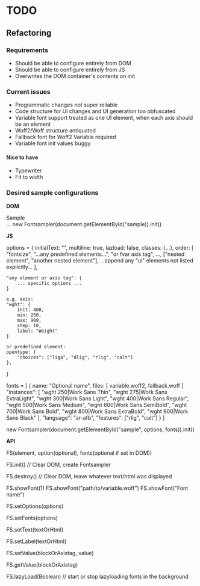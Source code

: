 # TODO

## Refactoring

### Requirements
- Should be able to configure entirely from DOM
- Should be able to configure entirely from JS
- Overwrites the DOM container's contents on init

### Current issues
- Programmatic changes not super reliable
- Code structure for UI changes and UI generation too obfuscated
- Variable font support treated as one UI element, when each axis should be an element
- Woff2/Woff structure antiquated
- Fallback font for Woff2 Variable required
- Variable font init values buggy

#### Nice to have
- Typewriter
- Fit to width

### Desired sample configurations

**DOM**

<div id="sample"
    data-fonts="variable.woff2"
    or
    data-fonts="variable.woff2,fallback.woff"
    or
    data-fonts="[{name:'Optional name',files:[variable.woff2,fallback.woff}]"
    or
    data-fonts="[{name:'Optional name',files:[variable.woff2,fallback.woff]},other.woff2,{files:[another.woff2,fallback.woff]}]"
    or
    data-fonts="variable.woff2,instances:['wght 250|Work Sans Thin'],features:['rlig']"
>Sample</div>
...
new Fontsampler(document.getElementById("sample)).init()

**JS**

options = {
    initialText: "",
    multiline: true,
    lazload: false,
    classes: {...},
    order: [
        "fontsize", 
        "...any predefined elements...", 
        "or fvar axis tag", 
        ..., 
        ["nested element", "another nested element"], 
        ...append any "ui" elements not listed explicitly...
        ],


    "any element or axis tag": {
        ... specific options ...
    }

    e.g. axis:
    "wght": {
        init: 400,
        min: 250,
        max: 900,
        step: 10,
        label: "Weight"
    }

    or predefined element:
    opentype: {
        "choices": ["liga", "dlig", "rlig", "calt"]
    },
}

fonts = [
    {
        name: "Optional name",
        files: [
            variable.woff2,
            fallback.woff
        ]
        "instances": [
            "wght 250|Work Sans Thin",
            "wght 275|Work Sans ExtraLight",
            "wght 300|Work Sans Light",
            "wght 400|Work Sans Regular",
            "wght 500|Work Sans Medium",
            "wght 600|Work Sans SemiBold",
            "wght 700|Work Sans Bold",
            "wght 800|Work Sans ExtraBold",
            "wght 900|Work Sans Black"
        ],
        "language": "ar-afb",
        "features": ["rlig", "calt"]
    }
]

new Fontsampler(document.getElementById("sample", options, fonts)).init()

**API**

FS(element, option(optional), fonts(optional if set in DOM))

FS.init() // Clear DOM, create Fontsampler

FS.destroy() // Clear DOM, leave whatever text/html was displayed

FS.showFont(1)
FS.showFont("path/to/variable.woff")
FS.showFont("Font name")

FS.setOptions(options)

FS.setFonts(options)

FS.setText(textOrHtml)

FS.setLabel(textOrHtml)

FS.setValue(blockOrAxistag, value)

FS.getValue(blockOrAxistag)

FS.lazyLoad(Boolean) // start or stop lazyloading fonts in the background